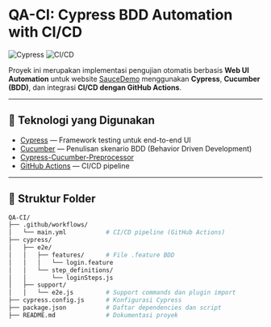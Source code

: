 # QA-CI: Cypress BDD Automation with CI/CD

![Cypress](https://img.shields.io/badge/Cypress-E2E_Testing-9e34c2?logo=cypress)
![CI/CD](https://github.com/Fadlian17/QA-CI/actions/workflows/main.yml/badge.svg)

Proyek ini merupakan implementasi pengujian otomatis berbasis **Web UI Automation** untuk website [SauceDemo](https://www.saucedemo.com/) menggunakan **Cypress**, **Cucumber (BDD)**, dan integrasi **CI/CD dengan GitHub Actions**.

---

## 🔧 Teknologi yang Digunakan

- [Cypress](https://www.cypress.io/) — Framework testing untuk end-to-end UI
- [Cucumber](https://cucumber.io/) — Penulisan skenario BDD (Behavior Driven Development)
- [Cypress-Cucumber-Preprocessor](https://github.com/badeball/cypress-cucumber-preprocessor)
- [GitHub Actions](https://docs.github.com/en/actions) — CI/CD pipeline

---

## 📂 Struktur Folder

```bash
QA-CI/
├── .github/workflows/
│   └── main.yml           # CI/CD pipeline (GitHub Actions)
├── cypress/
│   ├── e2e/
│   │   ├── features/      # File .feature BDD
│   │   │   └── login.feature
│   │   └── step_definitions/
│   │       └── loginSteps.js
│   ├── support/
│   │   └── e2e.js         # Support commands dan plugin import
├── cypress.config.js      # Konfigurasi Cypress
├── package.json           # Daftar dependencies dan script
├── README.md              # Dokumentasi proyek
